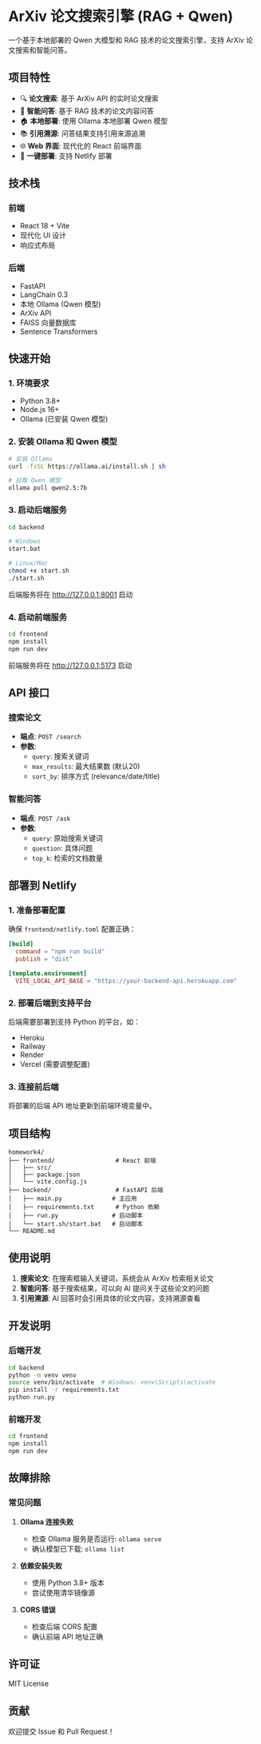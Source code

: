 # ArXiv 论文搜索引擎 (RAG + Qwen)

一个基于本地部署的 Qwen 大模型和 RAG 技术的论文搜索引擎，支持 ArXiv 论文搜索和智能问答。

## 项目特性

- 🔍 **论文搜索**: 基于 ArXiv API 的实时论文搜索
- 🤖 **智能问答**: 基于 RAG 技术的论文内容问答
- 🏠 **本地部署**: 使用 Ollama 本地部署 Qwen 模型
- 📚 **引用溯源**: 问答结果支持引用来源追溯
- 🌐 **Web 界面**: 现代化的 React 前端界面
- 🚀 **一键部署**: 支持 Netlify 部署

## 技术栈

### 前端
- React 18 + Vite
- 现代化 UI 设计
- 响应式布局

### 后端
- FastAPI
- LangChain 0.3
- 本地 Ollama (Qwen 模型)
- ArXiv API
- FAISS 向量数据库
- Sentence Transformers

## 快速开始

### 1. 环境要求

- Python 3.8+
- Node.js 16+
- Ollama (已安装 Qwen 模型)

### 2. 安装 Ollama 和 Qwen 模型

```bash
# 安装 Ollama
curl -fsSL https://ollama.ai/install.sh | sh

# 拉取 Qwen 模型
ollama pull qwen2.5:7b
```

### 3. 启动后端服务

```bash
cd backend

# Windows
start.bat

# Linux/Mac
chmod +x start.sh
./start.sh
```

后端服务将在 http://127.0.0.1:8001 启动

### 4. 启动前端服务

```bash
cd frontend
npm install
npm run dev
```

前端服务将在 http://127.0.0.1:5173 启动

## API 接口

### 搜索论文
- **端点**: `POST /search`
- **参数**: 
  - `query`: 搜索关键词
  - `max_results`: 最大结果数 (默认20)
  - `sort_by`: 排序方式 (relevance/date/title)

### 智能问答
- **端点**: `POST /ask`
- **参数**:
  - `query`: 原始搜索关键词
  - `question`: 具体问题
  - `top_k`: 检索的文档数量

## 部署到 Netlify

### 1. 准备部署配置

确保 `frontend/netlify.toml` 配置正确：

```toml
[build]
  command = "npm run build"
  publish = "dist"

[template.environment]
  VITE_LOCAL_API_BASE = "https://your-backend-api.herokuapp.com"
```

### 2. 部署后端到支持平台

后端需要部署到支持 Python 的平台，如：
- Heroku
- Railway
- Render
- Vercel (需要调整配置)

### 3. 连接前后端

将部署的后端 API 地址更新到前端环境变量中。

## 项目结构

```
homework4/
├── frontend/                 # React 前端
│   ├── src/
│   ├── package.json
│   └── vite.config.js
├── backend/                  # FastAPI 后端
│   ├── main.py              # 主应用
│   ├── requirements.txt      # Python 依赖
│   ├── run.py               # 启动脚本
│   └── start.sh/start.bat   # 启动脚本
└── README.md
```

## 使用说明

1. **搜索论文**: 在搜索框输入关键词，系统会从 ArXiv 检索相关论文
2. **智能问答**: 基于搜索结果，可以向 AI 提问关于这些论文的问题
3. **引用溯源**: AI 回答时会引用具体的论文内容，支持溯源查看

## 开发说明

### 后端开发
```bash
cd backend
python -m venv venv
source venv/bin/activate  # Windows: venv\Scripts\activate
pip install -r requirements.txt
python run.py
```

### 前端开发
```bash
cd frontend
npm install
npm run dev
```

## 故障排除

### 常见问题

1. **Ollama 连接失败**
   - 检查 Ollama 服务是否运行: `ollama serve`
   - 确认模型已下载: `ollama list`

2. **依赖安装失败**
   - 使用 Python 3.8+ 版本
   - 尝试使用清华镜像源

3. **CORS 错误**
   - 检查后端 CORS 配置
   - 确认前端 API 地址正确

## 许可证

MIT License

## 贡献

欢迎提交 Issue 和 Pull Request！
